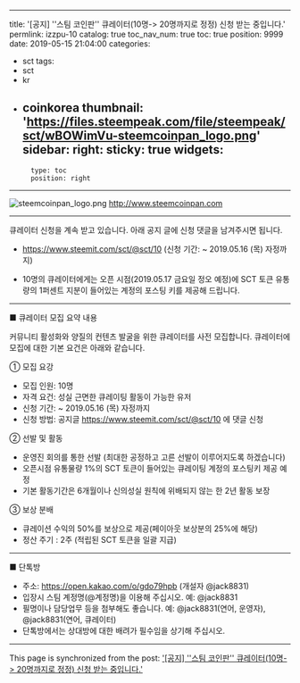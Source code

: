 
---
title: '[공지] ''스팀 코인판'' 큐레이터(10명-> 20명까지로 정정) 신청 받는 중입니다.'
permlink: izzpu-10
catalog: true
toc_nav_num: true
toc: true
position: 9999
date: 2019-05-15 21:04:00
categories:
- sct
tags:
- sct
- kr
- coinkorea
thumbnail: 'https://files.steempeak.com/file/steempeak/sct/wBOWimVu-steemcoinpan_logo.png'
sidebar:
    right:
        sticky: true
widgets:
    -
        type: toc
        position: right
---


![steemcoinpan_logo.png](https://files.steempeak.com/file/steempeak/sct/wBOWimVu-steemcoinpan_logo.png)
 http://www.steemcoinpan.com

---

큐레이터 신청을 계속 받고 있습니다. 아래 공지 글에 신청 댓글을 남겨주시면 됩니다.

* https://www.steemit.com/sct/@sct/10 (신청 기간: ~ 2019.05.16 (목) 자정까지)

* 10명의 큐레이터에게는 오픈 시점(2019.05.17 금요일 정오 예정)에 SCT 토큰 유통량의 1퍼센트 지분이 들어있는 계정의 포스팅 키를 제공해 드립니다.

--- 

■ 큐레이터 모집 요약 내용

커뮤니티 활성화와 양질의 컨텐츠 발굴을 위한 큐레이터를 사전 모집합니다. 큐레이터에 모집에 대한 기본 요건은 아래와 같습니다.

① 모집 요강

* 모집 인원: 10명
* 자격 요건: 성실 근면한 큐레이팅 활동이 가능한 유저
* 신청 기간: ~ 2019.05.16 (목) 자정까지
* 신청 방법: 공지글 https://www.steemit.com/sct/@sct/10 에 댓글 신청

② 선발 및 활동

* 운영진 회의를 통한 선발 (최대한 공정하고 고른 선발이 이루어지도록 하겠습니다)
* 오픈시점 유통물량 1%의 SCT 토큰이 들어있는 큐레이팅 계정의 포스팅키 제공 예정
* 기본 활동기간은 6개월이나 신의성실 원칙에 위배되지 않는 한  2년 활동 보장

③ 보상 분배

* 큐레이션 수익의 50%를 보상으로 제공(페이아웃 보상분의 25%에 해당)
* 정산 주기 : 2주 (적립된 SCT 토큰을 일괄 지급) 

--- 

■ 단톡방

* 주소: https://open.kakao.com/o/gdo79hpb (개설자 @jack8831)
* 입장시 스팀 계정명(@계정명)을 이용해 주십시오.
예: @jack8831
* 필명이나 담당업무 등을 첨부해도 좋습니다.
예: @jack8831(연어, 운영자), @jack8831(연어, 큐레이터)
* 단톡방에서는 상대방에 대한 배려가 필수임을 상기해 주십시오.

- - -

This page is synchronized from the post: ['[공지] ''스팀 코인판'' 큐레이터(10명-> 20명까지로 정정) 신청 받는 중입니다.'](https://steemit.com/@sct/izzpu-10)
